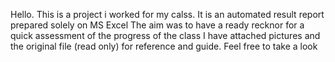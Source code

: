 Hello. This is a project i worked for my calss. 
It is an automated result report prepared solely on MS Excel 
The aim was to have a ready recknor for a quick assessment of the progress of the class 
I have attached pictures and the original file (read only) for reference and guide. 
Feel free to take a look
